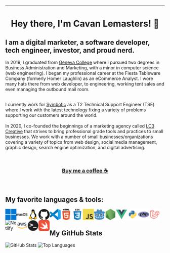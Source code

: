 <!--
**TheKicker/TheKicker** is a ✨ _special_ ✨ repository because its `README.md` (this file) appears on your GitHub profile.

Here are some ideas to get you started:

- 🔭 I’m currently working on ...
- 🌱 I’m currently learning ...
- 👯 I’m looking to collaborate on ...
- 🤔 I’m looking for help with ...
- 💬 Ask me about ...
- 📫 How to reach me: ...
- 😄 Pronouns: ...
- ⚡ Fun fact: ...
-->

<div align="center">
<hr>
<h1>Hey there, I'm Cavan Lemasters! 👋 </h1>
</div> 

<h2> I am a digital marketer, a software developer, tech engineer, investor, and proud nerd.</h2>
In 2019, I graduated from <a href="https://www.geneva.edu/">Geneva College</a> where I pursued two degrees in Business Administration and Marketing, with a minor in computer science (web engineering).  I began my professional career at the Fiesta Tableware Company (formerly Homer Laughlin) as an eCommerce Analyst. I wore many hats there from web developer, to engineering, working tent sales and even managing the outbound mail room.

<br> I currently work for <a href="https://www.symbotic.com/">Symbotic</a> as a T2 Technical Support Engineer (TSE) where I work with the latest technology fixing a variety of problems supporting our customers around the world.  
<br>In 2020, I co-founded the beginnings of a marketing agency called <a href="https://lc3creative.com">LC3 Creative</a> that strives to bring professional grade tools and practices to small businesses.  We work with a number of small businesses/organizations covering a variety of topics from web design, social media management, graphic design, search engine optimization, and digital advertising.

<br>

<div align="center">
    <h3>
        <a href="https://www.buymeacoffee.com/cavlemasters" target="_blank">Buy me a coffee ☕️</a>
    </h3>
</div>
<br />

<h2>My favorite languages & tools:</h2>

<img align="left" alt="GitHub" width="35px" src="https://raw.githubusercontent.com/github/explore/78df643247d429f6cc873026c0622819ad797942/topics/windows/windows.png" />

<img align="left" alt="GitHub" width="35px" src="https://raw.githubusercontent.com/github/explore/78df643247d429f6cc873026c0622819ad797942/topics/macos/macos.png" />

<img align="left" alt="GitHub" width="35px" src="https://raw.githubusercontent.com/github/explore/78df643247d429f6cc873026c0622819ad797942/topics/linux/linux.png" />

<img align="left" alt="GitHub" width="35px" src="https://raw.githubusercontent.com/github/explore/78df643247d429f6cc873026c0622819ad797942/topics/github/github.png" />

<img align="left" alt="Visual Studio Code" width="35px" src="https://raw.githubusercontent.com/github/explore/80688e429a7d4ef2fca1e82350fe8e3517d3494d/topics/visual-studio-code/visual-studio-code.png" />

<img align="left" alt="HTML5" width="35px" src="https://raw.githubusercontent.com/github/explore/80688e429a7d4ef2fca1e82350fe8e3517d3494d/topics/html/html.png" />

<img align="left" alt="CSS3" width="35px" src="https://raw.githubusercontent.com/github/explore/80688e429a7d4ef2fca1e82350fe8e3517d3494d/topics/css/css.png" />

<img align="left" alt="JavaScript" width="35px" src="https://raw.githubusercontent.com/github/explore/80688e429a7d4ef2fca1e82350fe8e3517d3494d/topics/javascript/javascript.png" />

<img align="left" alt="Godot" width="35px" src="https://raw.githubusercontent.com/github/explore/80688e429a7d4ef2fca1e82350fe8e3517d3494d/topics/godot/godot.png" />

<img align="left" alt="Node.js" width="35px" src="https://raw.githubusercontent.com/github/explore/80688e429a7d4ef2fca1e82350fe8e3517d3494d/topics/nodejs/nodejs.png" />

<img align="left" alt="Vue.js" width="35px" src="https://raw.githubusercontent.com/github/explore/80688e429a7d4ef2fca1e82350fe8e3517d3494d/topics/vue/vue.png" />

<img align="left" alt="Vue.js" width="35px" src="https://raw.githubusercontent.com/github/explore/80688e429a7d4ef2fca1e82350fe8e3517d3494d/topics/python/python.png" />

<img align="left" alt="PHP" width="35px" src="https://raw.githubusercontent.com/github/explore/80688e429a7d4ef2fca1e82350fe8e3517d3494d/topics/php/php.png" />

<img align="left" alt="Laravel" width="35px" src="https://raw.githubusercontent.com/github/explore/80688e429a7d4ef2fca1e82350fe8e3517d3494d/topics/laravel/laravel.png" />

<img align="left" alt="Netlify" width="35px" src="https://avatars1.githubusercontent.com/in/13473?s=41&u=896adff132bec5e30a16f862fcedd2d06e4de7a5&v=4" />

<img align="left" alt="Amazon Web Services" width="35px" src="https://raw.githubusercontent.com/github/explore/80688e429a7d4ef2fca1e82350fe8e3517d3494d/topics/aws/aws.png" />

<img align="left" alt="UNIX / MacOS Terminal" width="35px" src="https://raw.githubusercontent.com/github/explore/80688e429a7d4ef2fca1e82350fe8e3517d3494d/topics/terminal/terminal.png" />

<img align="left" alt="Swift" width="35px" src="https://raw.githubusercontent.com/github/explore/80688e429a7d4ef2fca1e82350fe8e3517d3494d/topics/swift/swift.png" />

<!-- <img align="left" alt="Swift" width="35px" src="https://raw.githubusercontent.com/github/explore/80688e429a7d4ef2fca1e82350fe8e3517d3494d/topics/docker/docker.png" />

<img align="left" alt="Swift" width="35px" src="https://raw.githubusercontent.com/github/explore/80688e429a7d4ef2fca1e82350fe8e3517d3494d/topics/kubernetes/kubernetes.png" /> -->

</div>

<br>

<br>

<h2 align="left">My GitHub Stats</h2>
<img src="https://github-readme-stats.vercel.app/api?username=TheKicker&show_icons=true&theme=transparent" alt="GitHub Stats" />

<img src="https://github-readme-stats.vercel.app/api/top-langs/?username=TheKicker&layout=compact&theme=transparent" alt="Top Languages" />
